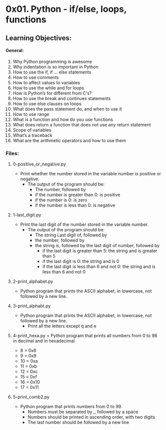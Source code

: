 # 0x01. Python - if/else, loops, functions

## Learning Objectives:
#### General:
1. Why Python programming is awesome
2. Why indentation is so important in Python
3. How to use the if, if ... else statements
4. How to use comments
5. How to affect values to variables
6. How to use the while and for loops
7. How is Python’s for different from C‘s?
8. How to use the break and continues statements
9. How to use else clauses on loops
19. What does the pass statement do, and when to use it
20. How to use range
21. What is a function and how do you use functions
22. What does return a function that does not use any return statement
23. Scope of variables
24. What’s a traceback
25. What are the arithmetic operators and how to use them

### Files:

1. 0-positive_or_negative.py
   - Print whether the number stored in the variable number is positive or negative.
     - The output of the program should be:
       - The number, followed by
       - if the number is greater than 0: is positive
       - if the number is 0: is zero
       - if the number is less than 0: is negative

2. 1-last_digit.py
   - Print the last digit of the number stored in the variable number.
     - The output of the program should be:
       - The string Last digit of, followed by
       - the number, followed by
       - the string is, followed by the last digit of number, followed by
         - if the last digit is greater than 5: the string and is greater than 5
         - if the last digit is 0: the string and is 0
         - if the last digit is less than 6 and not 0: the string and is less than 6 and not 0

3. 2-print_alphabet.py
   - Python program that prints the ASCII alphabet, in lowercase, not followed by a new line.

4. 3-print_alphabt.py
   - Python program that prints the ASCII alphabet, in lowercase, not followed by a new line.
     - Print all the letters except q and e

5. 4-print_hexa.py
   = Python program that prints all numbers from 0 to 98 in decimal and in hexadecimal
     - 8 = 0x8
     - 9 = 0x9
     - 10 = 0xa
     - 11 = 0xb
     - 12 = 0xc
     - 15 = 0xf
     - 16 = 0x10
     - 17 = 0x11

6. 5-print_comb2.py
   - Python program that prints numbers from 0 to 99.
     - Numbers must be separated by ,, followed by a space
     - Numbers should be printed in ascending order, with two digits
     - The last number should be followed by a new line

